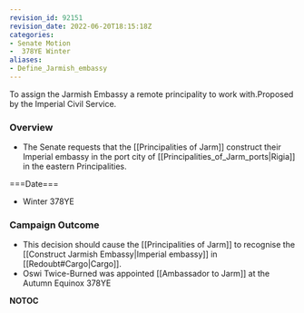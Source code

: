 ```yaml
---
revision_id: 92151
revision_date: 2022-06-20T18:15:18Z
categories:
- Senate Motion
-  378YE Winter
aliases:
- Define_Jarmish_embassy
---
```


To assign the Jarmish Embassy a remote principality to work with.Proposed by the Imperial Civil Service.

### Overview
* The Senate requests that the [[Principalities of Jarm]] construct their Imperial embassy in the port city of [[Principalities_of_Jarm_ports|Rigia]] in the eastern Principalities.

===Date=== 
* Winter 378YE

### Campaign Outcome
* This decision should cause the [[Principalities of Jarm]] to recognise the [[Construct Jarmish Embassy|Imperial embassy]] in [[Redoubt#Cargo|Cargo]]. 
* Oswi Twice-Burned was appointed [[Ambassador to Jarm]] at the Autumn Equinox 378YE





__NOTOC__